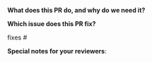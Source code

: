 <!--
Thank you for contributing to Zenko!

Please enter applicable information below.
-->

**What does this PR do, and why do we need it?**

**Which issue does this PR fix?**

fixes #<ISSUE>

**Special notes for your reviewers**:
